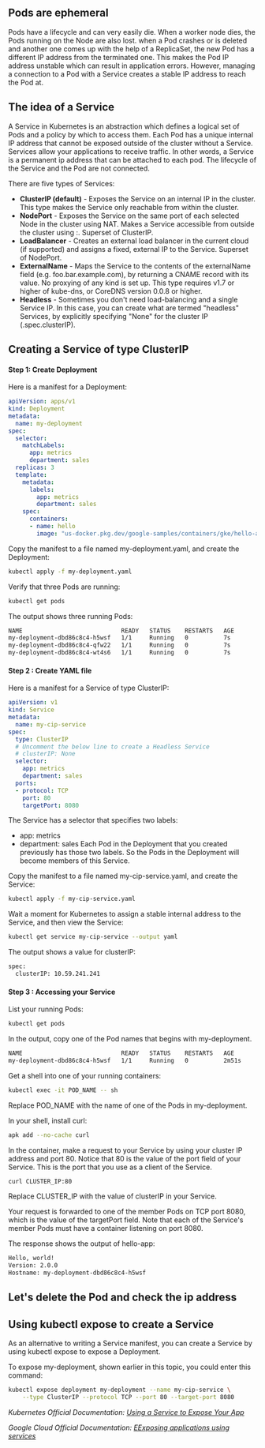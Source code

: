 ## Pods are ephemeral

Pods have a lifecycle and can very easily die. When a worker node dies, the Pods running on the Node are also lost. when a Pod crashes or is deleted and another one comes up with the help of a ReplicaSet, the new Pod has a different IP address from the terminated one. This makes the Pod IP address unstable which can result in application errors. However, managing a connection to a Pod with a Service creates a stable IP address to reach the Pod at.

## The idea of a Service

A Service in Kubernetes is an abstraction which defines a logical set of Pods and a policy by which to access them. Each Pod has a unique internal IP address that cannot be exposed outside of the cluster without a Service. Services allow your applications to receive traffic. In other words, a Service is a permanent ip address that can be attached to each pod. The lifecycle of the Service and the Pod are not connected.

There are five types of Services:

- **ClusterIP (default)** - Exposes the Service on an internal IP in the cluster. This type makes the Service only reachable from within the cluster.
- **NodePort** - Exposes the Service on the same port of each selected Node in the cluster using NAT. Makes a Service accessible from outside the cluster using <NodeIP>:<NodePort>. Superset of ClusterIP.
- **LoadBalancer** - Creates an external load balancer in the current cloud (if supported) and assigns a fixed, external IP to the Service. Superset of NodePort.
- **ExternalName** - Maps the Service to the contents of the externalName field (e.g. foo.bar.example.com), by returning a CNAME record with its value. No proxying of any kind is set up. This type requires v1.7 or higher of kube-dns, or CoreDNS version 0.0.8 or higher.
- **Headless** - Sometimes you don't need load-balancing and a single Service IP. In this case, you can create what are termed "headless" Services, by explicitly specifying "None" for the cluster IP (.spec.clusterIP).

## Creating a Service of type ClusterIP

#### Step 1: Create Deployment
Here is a manifest for a Deployment:

``` YAML
apiVersion: apps/v1
kind: Deployment
metadata:
  name: my-deployment
spec:
  selector:
    matchLabels:
      app: metrics
      department: sales
  replicas: 3
  template:
    metadata:
      labels:
        app: metrics
        department: sales
    spec:
      containers:
      - name: hello
        image: "us-docker.pkg.dev/google-samples/containers/gke/hello-app:2.0"
   ``` 
Copy the manifest to a file named my-deployment.yaml, and create the Deployment:

``` bash
kubectl apply -f my-deployment.yaml

```
Verify that three Pods are running:

```bash 
kubectl get pods
```
The output shows three running Pods:
```bash
NAME                            READY   STATUS    RESTARTS   AGE
my-deployment-dbd86c8c4-h5wsf   1/1     Running   0          7s
my-deployment-dbd86c8c4-qfw22   1/1     Running   0          7s
my-deployment-dbd86c8c4-wt4s6   1/1     Running   0          7s

```

#### Step 2 : Create YAML file
Here is a manifest for a Service of type ClusterIP:

``` YAML
apiVersion: v1
kind: Service
metadata:
  name: my-cip-service
spec:
  type: ClusterIP
  # Uncomment the below line to create a Headless Service
  # clusterIP: None
  selector:
    app: metrics
    department: sales
  ports:
  - protocol: TCP
    port: 80
    targetPort: 8080
```
The Service has a selector that specifies two labels:

- app: metrics
- department: sales
Each Pod in the Deployment that you created previously has those two labels. So the Pods in the Deployment will become members of this Service.

Copy the manifest to a file named my-cip-service.yaml, and create the Service:

``` bash
kubectl apply -f my-cip-service.yaml

```
Wait a moment for Kubernetes to assign a stable internal address to the Service, and then view the Service:
```bash 
kubectl get service my-cip-service --output yaml
```
The output shows a value for clusterIP:

```bash
spec:
  clusterIP: 10.59.241.241
``` 
#### Step 3 : Accessing your Service
List your running Pods:
``` bash
kubectl get pods

```
In the output, copy one of the Pod names that begins with my-deployment.

```bash
NAME                            READY   STATUS    RESTARTS   AGE
my-deployment-dbd86c8c4-h5wsf   1/1     Running   0          2m51s
```
Get a shell into one of your running containers:

```bash 
kubectl exec -it POD_NAME -- sh
```
Replace POD_NAME with the name of one of the Pods in my-deployment.

In your shell, install curl:

```bash
apk add --no-cache curl

```
In the container, make a request to your Service by using your cluster IP address and port 80. Notice that 80 is the value of the port field of your Service. This is the port that you use as a client of the Service.

``` bash
curl CLUSTER_IP:80
```
Replace CLUSTER_IP with the value of clusterIP in your Service.

Your request is forwarded to one of the member Pods on TCP port 8080, which is the value of the targetPort field. Note that each of the Service's member Pods must have a container listening on port 8080.

The response shows the output of hello-app:
```bash 
Hello, world!
Version: 2.0.0
Hostname: my-deployment-dbd86c8c4-h5wsf
```
## Let's delete the Pod and check the ip address

## Using kubectl expose to create a Service
As an alternative to writing a Service manifest, you can create a Service by using kubectl expose to expose a Deployment.

To expose my-deployment, shown earlier in this topic, you could enter this command:

```bash
kubectl expose deployment my-deployment --name my-cip-service \
    --type ClusterIP --protocol TCP --port 80 --target-port 8080
```



*Kubernetes Official Documentation: [Using a Service to Expose Your App](https://kubernetes.io/docs/tutorials/kubernetes-basics/expose/expose-intro/)*

*Google Cloud Official Documentation: [EExposing applications using services ](https://cloud.google.com/kubernetes-engine/docs/how-to/exposing-apps)*


